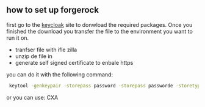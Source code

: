 ## how to set up forgerock

first go to the [keycloak](https://www.keycloak.org/downloads) site to donwload the required packages. Once you finished the download you transfer the file to the environment you want to run it on. 

- tranfser file 
with ifle zilla 
- unzip de file in
- generate self signed certificate to enbale https

you can do it with the following command: 
```bash
 keytool -genkeypair -storepass password -storepass passworde -storetype PKCS12 -keyalg RSA -keysize 2048 -dname "CN=server" -alias server -ext "SAN:c=DNS:localhost,IP:127.0. 
 ```

or you can use: CXA

